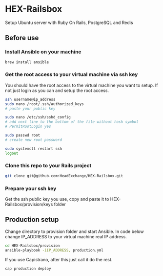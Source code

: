 # HEX-Railsbox

Setup Ubuntu server with Ruby On Rails, PostgreSQL and Redis

## Before use

### Install Ansible on your machine

```bash
brew install ansible
```

### Get the root access to your virtual machine via ssh key

You should have the root access to the virtual machine you want to setup. If not just login as you can and setup the root access.

```bash
ssh username@ip_address
sudo nano /root/.ssh/authorized_keys
# paste your public key

sudo nano /etc/ssh/sshd_config
# add next line to the bottom of the file without hash symbol
# PermitRootLogin yes

sudo passwd root
# create new root password

sudo systemctl restart ssh
logout
```

### Clone this repo to your Rails project

```bash
git clone git@github.com:HeadExchange/HEX-Railsbox.git
```

### Prepare your ssh key

Get the ssh public key you use, copy and paste it to HEX-Railsbox/provision/keys folder

## Production setup

Change directory to provision folder and start Ansible. In code below change IP_ADDRESS to your virtual machine real IP address.

```bash
cd HEX-Railsbox/provision
ansible-playbook -iIP_ADDRESS, production.yml
```

If you use Capistrano, after this just call it do the rest.

```bash
cap production deploy
```
